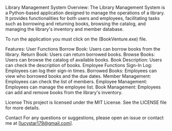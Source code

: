 Library Management System
Overview:
	The Library Management System is a Python-based application designed to manage the operations of a library. It provides functionalities for both users and employees, facilitating tasks such as borrowing and returning books, browsing the catalog, and managing the library's inventory and member database.


To run the application you must click on the (BookVenture.exe) file.


Features:
User Functions
	Borrow Book: Users can borrow books from the library.
	Return Book: Users can return borrowed books.
	Browse Books: Users can browse the catalog of available books.
	Book Description: Users can check the description of books.
Employee Functions
	Sign-In Log: Employees can log their sign-in times.
	Borrowed Books: Employees can view who borrowed books and the due dates.
	Member Management: Employees can check the list of members.
	Employee Management: Employees can manage the employee list.
	Book Management: Employees can add and remove books from the library's inventory.


License
This project is licensed under the MIT License. See the LICENSE file for more details.

Contact
For any questions or suggestions, please open an issue or contact me at [lucystar179@gmail.com].

